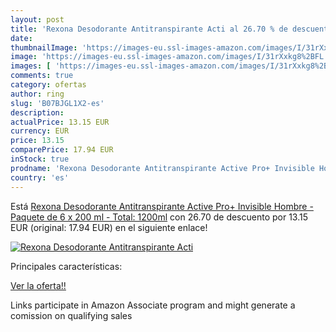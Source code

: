 ```yaml
---
layout: post
title: 'Rexona Desodorante Antitranspirante Acti al 26.70 % de descuento'
date: 
thumbnailImage: 'https://images-eu.ssl-images-amazon.com/images/I/31rXxkg8%2BFL._SL200_.jpg'
image: 'https://images-eu.ssl-images-amazon.com/images/I/31rXxkg8%2BFL._SL200_.jpg'
images: [ 'https://images-eu.ssl-images-amazon.com/images/I/31rXxkg8%2BFL._SL200_.jpg' ]
comments: true
category: ofertas
author: ring
slug: 'B07BJGL1X2-es'
description:
actualPrice: 13.15 EUR
currency: EUR
price: 13.15
comparePrice: 17.94 EUR
inStock: true
prodname: 'Rexona Desodorante Antitranspirante Active Pro+ Invisible Hombre - Paquete de 6 x 200 ml - Total: 1200ml'
country: 'es'
---
```


Está [Rexona Desodorante Antitranspirante Active Pro+ Invisible Hombre - Paquete de 6 x 200 ml - Total: 1200ml](https://www.amazon.es/dp/B07BJGL1X2/?tag=tolees-21) con 26.70 de descuento por 13.15 EUR (original: 17.94 EUR) en el siguiente enlace!

[![Rexona Desodorante Antitranspirante Acti](https://images-eu.ssl-images-amazon.com/images/I/31rXxkg8%2BFL._SL200_.jpg)](https://www.amazon.es/dp/B07BJGL1X2/?tag=tolees-21)

Principales características:


[Ver la oferta!!](https://www.amazon.es/dp/B07BJGL1X2/?tag=tolees-21)

Links participate in Amazon Associate program and might generate a comission on qualifying sales


